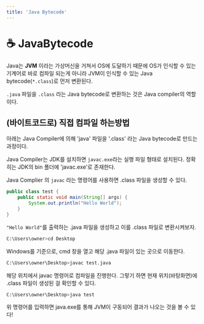 ```yaml
---
title: 'Java Bytecode'
---
```

# ☕ JavaBytecode

Java는 **JVM** 이라는 가상머신을 거쳐서 OS에 도달하기 때문에 OS가 인식할 수 있는 기계어로 바로 컴파일 되는게 아니라 JVM이 인식할 수 있는 Java bytecode(`*.class`)로 먼저 변환된다.

`.java` 파일을 `.class` 라는 Java bytecode로 변환하는 것은 Java compiler의 역할이다.

## (바이트코드로) 직접 컴파일 하는방법

아래는 Java Compiler에 의해 'java' 파일을 '.class' 라는 Java bytecode로 만드는 과정이다.

Java Compiler는 JDK를 설치하면 `javac.exe`라는 실행 파일 형태로 설치된다. 정확히는 JDK의 bin 폴더에 'javac.exe'로 존재한다.

Java Complier 의 `javac` 라는 명령어를 사용하면 .class 파일을 생성할 수 있다.

```java
public class test {
    public static void main(String[] args) {
        System.out.println("Hello World");
    }
}
```

`"Hello World"`를 출력하는 .java 파일을 생성하고 이를 .class 파일로 변환시켜보자.

```bash
C:\Users\owner>cd Desktop
```

Windows를 기준으로, cmd 창을 열고 해당 .java 파일이 있는 곳으로 이동한다.

```bash
C:\Users\owner\Desktop>javac test.java
```

해당 위치에서 javac 명령어로 컴파일을 진행한다. 그렇기 하면 현재 위치(바탕화면)에 .class 파일이 생성된 걸 확인할 수 있다.


```bash
C:\Users\owner\Desktop>java test
```

위 명령어를 입력하면 java.exe를 통해 JVM이 구동되어 결과가 나오는 것을 볼 수 있다!